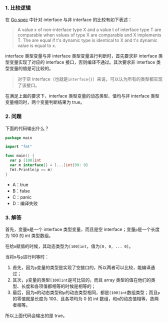### 1. 比较逻辑

在 [Go spec](https://go.dev/ref/spec#Operators) 中针对 interface 与非 interface 的比较有如下表述：

> A value x of non-interface type X and a value t of interface type T are comparable when values of type X are comparable and X implements T. The are equal if t's dynamic type is identical to X and t's dynamic value is equal to x.

interface 类型变量与非 interface 类型变量进行判断时，首先要求非 interface 类型变量实现了对应的 interface 接口，否则编译不通过。其次要求非 interface 类型变量的值是可比较的。

> 对于空 interface（也就是`interface{}`）来说，可以认为所有的类型都实现了该接口。

在满足上面的要求下，interface 类型变量的动态类型、值均与非 interface 类型变量相同时，两个变量判断结果为 true。

### 2. 问题

下面的代码输出什么？

```go
package main

import "fmt"

func main() {
  var p [100]int
  var m interface{} = [...]int{99: 0}
  fmt.Println(p == m)
}
```

* A：true
* B：false
* C：panic
* D：编译失败

### 3. 解答

首先，变量`m`是一个 interface 类型变量，而且是空 interface；变量`p`是一个长度为 100 的 int 类型数组。

在给`m`赋值的时候，其动态类型为`[100]int`，值为`[0, 0, ... 0]`。

当将`m`与`p`进行判等时：

1. 首先，因为`p`变量的类型是实现了空接口的，所以两者可以比较，能编译通过；
2. 其次，`p`变量的类型`[100]int`是可比较的，而且 array 类型的值在他们的类型、长度和各项值都相等的时候是相等的；
2. 最后，因为`m`的动态类型和`p`的动态类型相同，都是`[100]int`数组类型；而且`p`的零值就是长度为 100、且各项均为 0 的 int 数组，和`m`的动态值相等，故两者相等。

所以上面代码会输出的是 true。

